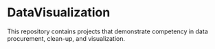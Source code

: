 # DataVisualization
This repository contains projects that demonstrate competency in data procurement, clean-up, and visualization.
